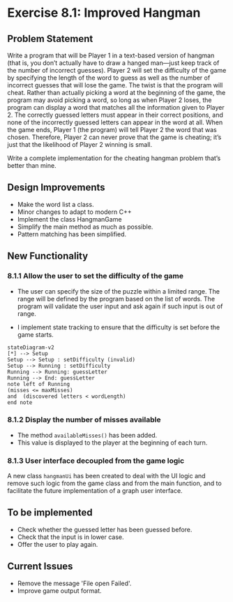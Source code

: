 # Exercise 8.1: Improved Hangman

## Problem Statement

Write a program that will be Player 1 in a text-based version of hangman (that
is, you don’t actually have to draw a hanged man—just keep track of the number
of incorrect guesses). Player 2 will set the difficulty of the game by
specifying the length of the word to guess as well as the number of incorrect
guesses that will lose the game. The twist is that the program will cheat.
Rather than actually picking a word at the beginning of the game, the program
may avoid picking a word, so long as when Player 2 loses, the program can
display a word that matches all the information given to Player 2. The
correctly guessed letters must appear in their correct positions, and none of
the incorrectly guessed letters can appear in the word at all. When the game
ends, Player 1 (the program) will tell Player 2 the word that was chosen.
Therefore, Player 2 can never prove that the game is cheating; it’s just that
the likelihood of Player 2 winning is small.

Write a complete implementation for the cheating hangman problem that’s
better than mine.

## Design Improvements

- Make the word list a class.
- Minor changes to adapt to modern C++
- Implement the class HangmanGame
- Simplify the main method as much as possible.
- Pattern matching has been simplified.

## New Functionality

### 8.1.1 Allow the user to set the difficulty of the game

- The user can specify the size of the puzzle within a limited range. The
range will be defined by the program based on the list of words. The program
will validate the user input and ask again if such input is out of range.

- I implement state tracking to ensure that the difficulty is set before
the game starts.

```mermaid
stateDiagram-v2
[*] --> Setup
Setup --> Setup : setDifficulty (invalid)
Setup --> Running : setDifficulty
Running --> Running: guessLetter
Running --> End: guessLetter 
note left of Running
(misses <= maxMisses)
and  (discovered letters < wordLength)
end note
```

### 8.1.2 Display the number of misses available

- The method `availableMisses()` has been added.
- This value is displayed to the player at the beginning of each turn.

### 8.1.3 User interface decoupled from the game logic

A new class `hangmanUi` has been created to deal with the UI logic and
remove such logic from the game class and from the main function, and
to facilitate the future implementation of a graph user interface.

## To be implemented

- Check whether the guessed letter has been guessed before.
- Check that the input is in lower case.
- Offer the user to play again.

## Current Issues

- Remove the message 'File open Failed'.
- Improve game output format.